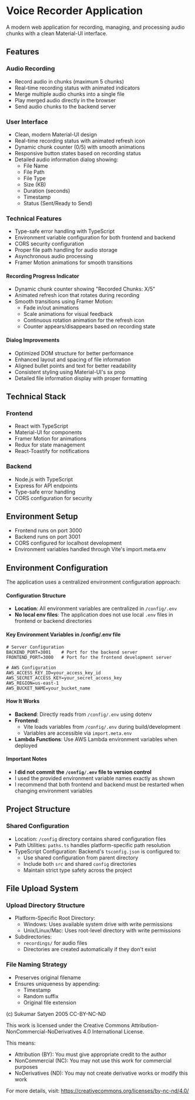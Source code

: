 # Voice Recorder Application

A modern web application for recording, managing, and processing audio chunks with a clean Material-UI interface.

## Features

### Audio Recording
- Record audio in chunks (maximum 5 chunks)
- Real-time recording status with animated indicators
- Merge multiple audio chunks into a single file
- Play merged audio directly in the browser
- Send audio chunks to the backend server

### User Interface
- Clean, modern Material-UI design
- Real-time recording status with animated refresh icon
- Dynamic chunk counter (0/5) with smooth animations
- Responsive button states based on recording status
- Detailed audio information dialog showing:
  - File Name
  - File Path
  - File Type
  - Size (KB)
  - Duration (seconds)
  - Timestamp
  - Status (Sent/Ready to Send)

### Technical Features
- Type-safe error handling with TypeScript
- Environment variable configuration for both frontend and backend
- CORS security configuration
- Proper file path handling for audio storage
- Asynchronous audio processing
- Framer Motion animations for smooth transitions

#### Recording Progress Indicator
- Dynamic chunk counter showing "Recorded Chunks: X/5"
- Animated refresh icon that rotates during recording
- Smooth transitions using Framer Motion:
  - Fade in/out animations
  - Scale animations for visual feedback
  - Continuous rotation animation for the refresh icon
  - Counter appears/disappears based on recording state

#### Dialog Improvements
- Optimized DOM structure for better performance
- Enhanced layout and spacing of file information
- Aligned bullet points and text for better readability
- Consistent styling using Material-UI's sx prop
- Detailed file information display with proper formatting

## Technical Stack

### Frontend
- React with TypeScript
- Material-UI for components
- Framer Motion for animations
- Redux for state management
- React-Toastify for notifications

### Backend
- Node.js with TypeScript
- Express for API endpoints
- Type-safe error handling
- CORS configuration for security

## Environment Setup
- Frontend runs on port 3000
- Backend runs on port 3001
- CORS configured for localhost development
- Environment variables handled through Vite's import.meta.env

## Environment Configuration

The application uses a centralized environment configuration approach:

#### Configuration Structure
- **Location**: All environment variables are centralized in `/config/.env`
- **No local env files**: The application does not use local `.env` files in frontend or backend directories

#### Key Environment Variables in /config/.env file
```env
# Server Configuration
BACKEND_PORT=3001    # Port for the backend server
FRONTEND_PORT=3000   # Port for the frontend development server

# AWS Configuration
AWS_ACCESS_KEY_ID=your_access_key_id
AWS_SECRET_ACCESS_KEY=your_secret_access_key
AWS_REGION=us-east-1
AWS_BUCKET_NAME=your_bucket_name
```

#### How It Works
- **Backend**: Directly reads from `/config/.env` using dotenv
- **Frontend**: 
  - Vite loads variables from `/config/.env` during build/development
  - Variables are accessible via `import.meta.env`
- **Lambda Functions**: Use AWS Lambda environment variables when deployed

#### Important Notes
- **I did not commit the `/config/.env` file to version control**
- I used the provided environment variable names exactly as shown
- I recommend that both frontend and backend must be restarted when changing environment variables

## Project Structure
### Shared Configuration

- Location: `/config` directory contains shared configuration files
- Path Utilities: `paths.ts` handles platform-specific path resolution
- TypeScript Configuration: Backend's `tsconfig.json` is configured to:
  - Use shared configuration from parent directory
  - Include both `src` and shared `config` directories
  - Maintain strict type safety across the project

## File Upload System
### Upload Directory Structure

- Platform-Specific Root Directory:
  - Windows: Uses available system drive with write permissions
  - Unix/Linux/Mac: Uses root-level directory with write permissions
- Subdirectories:
  - `recordings/` for audio files
  - Directories are created automatically if they don't exist

### File Naming Strategy

- Preserves original filename
- Ensures uniqueness by appending:
  - Timestamp
  - Random suffix
  - Original file extension

(c) Sukumar Satyen 2005 CC-BY-NC-ND

This work is licensed under the Creative Commons Attribution-NonCommercial-NoDerivatives 4.0 International License.

This means:
- Attribution (BY): You must give appropriate credit to the author
- NonCommercial (NC): You may not use this work for commercial purposes
- NoDerivatives (ND): You may not create derivative works or modify this work

For more details, visit: https://creativecommons.org/licenses/by-nc-nd/4.0/
